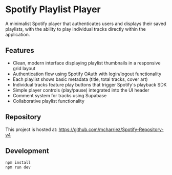 # Spotify Playlist Player

A minimalist Spotify player that authenticates users and displays their saved playlists, with the ability to play individual tracks directly within the application.

## Features

- Clean, modern interface displaying playlist thumbnails in a responsive grid layout
- Authentication flow using Spotify OAuth with login/logout functionality
- Each playlist shows basic metadata (title, total tracks, cover art)
- Individual tracks feature play buttons that trigger Spotify's playback SDK
- Simple player controls (play/pause) integrated into the UI header
- Comment system for tracks using Supabase
- Collaborative playlist functionality

## Repository

This project is hosted at: https://github.com/mcharriez/Spotify-Repository-v4

## Development

```bash
npm install
npm run dev
```

